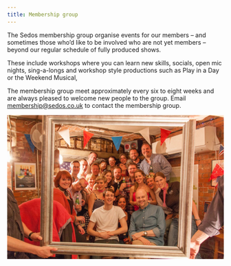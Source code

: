 ```yaml
---
title: Membership group
---
```

The Sedos membership group organise events for our members – and sometimes those who’d like to be involved who are not yet members – beyond our regular schedule of fully produced shows.

These include workshops where you can learn new skills, socials, open mic nights, sing-a-longs and workshop style productions such as Play in a Day or the Weekend Musical,

The membership group meet approximately every six to eight weeks and are always pleased to welcome new people to the group. Email membership@sedos.co.uk to contact the membership group.

![](/assets/7624611174_87ea168573_k.jpg "Our Grease sing-a-long in 2012")